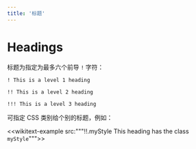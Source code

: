 ```yaml
---
title: '标题'
---
```


# Headings

标题为指定为最多六个前导 `!` 字符：

```
! This is a level 1 heading

!! This is a level 2 heading

!!! This is a level 3 heading
```

可指定 CSS 类别给个别的标题，例如：

<<wikitext-example src:"""!!.myStyle This heading has the class `myStyle`""">>